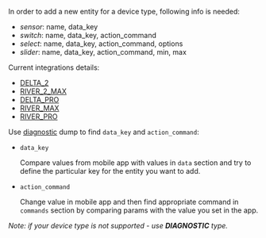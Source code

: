 In order to add a new entity for a device type, following info is needed:
- *sensor*: name, data_key
- *switch*: name, data_key, action_command
- *select*: name, data_key, action_command, options
- *slider*: name, data_key, action_command, min, max

Current integrations details:
- [DELTA_2](docs/devices/DELTA_2)
- [RIVER_2_MAX](docs/devices/RIVER_2_MAX)
- [DELTA_PRO](docs/devices/DELTA_PRO)
- [RIVER_MAX](docs/devices/RIVER_MAX)
- [RIVER_PRO](docs/devices/RIVER_PRO)


Use [diagnostic](https://www.home-assistant.io/integrations/diagnostics/) dump to find `data_key` and `action_command`:
  - `data_key` 
    
    Compare values from mobile app with values in `data` section and try to define the particular key for the entity you want to add.

  - `action_command`

    Change value in mobile app and then find appropriate command in `commands` section by comparing params with the value you set in the app.


_Note: if your device type is not supported - use **DIAGNOSTIC** type._